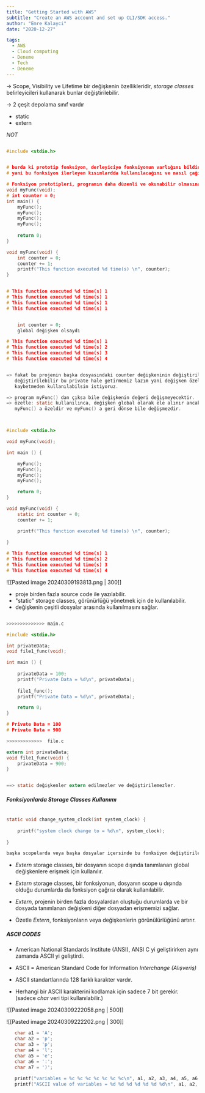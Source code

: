 ```yaml
---
title: "Getting Started with AWS"
subtitle: "Create an AWS account and set up CLI/SDK access."
author: "Emre Kalayci"
date: "2020-12-27"

tags:
  - AWS
  - Cloud computing
  - Deneme
  - Tech
  - Deneme
---
```


-> Scope, Visibility ve Lifetime bir değişkenin özellikleridir, *storage classes* belirleyicileri kullanarak bunlar değiştirilebilir.

-> 2 çeşit depolama sınıf vardır

* static
* extern


*NOT*

```c

#include <stdio.h>


# burda ki prototip fonksiyon, derleyiciye fonksiyonun varlığını bildirir,
# yani bu fonksiyon ilerleyen kısımlardda kullanılacağını ve nasıl çağırılması gerektiğini söyler.

# Fonksiyon prototipleri, programın daha düzenli ve okunabilir olmasına yardımcı olur ve fonksiyonların doğru kullanılmasını sağlar.
void myFunc(void);
# int counter = 0;
int main() { 
    myFunc();
    myFunc();
    myFunc();
    myFunc();
    
    return 0;
}

void myFunc(void) {
	int counter = 0;
    counter += 1;    
    printf("This function executed %d time(s) \n", counter);    
}


# This function executed %d time(s) 1
# This function executed %d time(s) 1
# This function executed %d time(s) 1
# This function executed %d time(s) 1


	int counter = 0; 
	global değişken olsaydı

# This function executed %d time(s) 1
# This function executed %d time(s) 2
# This function executed %d time(s) 3
# This function executed %d time(s) 4
```

```c

=> fakat bu projenin başka dosyasındaki counter değişkeninin değiştirilmesiyle
   değiştirilebilir bu private hale getirmemiz lazım yani değişken özelliğini 
   kaybetmeden kullanılabilsin istiyoruz.

=> program myFunc() dan çıksa bile değişkenin değeri değişmeyecektir.
=> özetle: static kullanılınca, değişken global olarak ele alınır ancak
   myFunc() a özeldir ve myFunc() a geri dönse bile değişmezdir.



#include <stdio.h>

void myFunc(void);

int main () {

	myFunc();
	myFunc();
	myFunc();
	myFunc();

	return 0;
}

void myFunc(void) {
	static int counter = 0;
	counter += 1;

	printf("This function executed %d time(s) \n", counter);
	
}

# This function executed %d time(s) 1
# This function executed %d time(s) 2
# This function executed %d time(s) 3
# This function executed %d time(s) 4

```
	
	
![[Pasted image 20240309193813.png | 300]]

* proje birden fazla source code ile yazılabilir.
* "static" storage classes, görünürlüğü yönetmek için de kullanılabilir.
* değişkenin çeşitli dosyalar arasında kullanılmasını sağlar.


```c

>>>>>>>>>>>>>> main.c 

#include <stdio.h>

int privateData;
void file1_func(void);

int main () {
    
    privateData = 100;
    printf("Private Data = %d\n", privateData);
    
    file1_func();
    printf("Private Data = %d\n", privateData);

    return 0;
}

# Private Data = 100
# Private Data = 900

>>>>>>>>>>>>>  file.c

extern int privateData;
void file1_func(void) {
    privateData = 900;
}


==> static değişkenler extern edilmezler ve değiştirilemezler.
```

##### Fonksiyonlarda Storage Classes Kullanımı

```c

static void change_system_clock(int system_clock) {
    
    printf("system clock change to = %d\n", system_clock);
    
}

başka scopelarda veya başka dosyalar içersinde bu fonksiyon değiştirilemez.
```


* *Extern* storage classes, bir dosyanın scope dışında tanımlanan global değişkenlere erişmek için kullanılır.
* *Extern* storage classes, bir fonksiyonun, dosyanın scope u dışında olduğu durumlarda da fonksiyon çağrısı olarak kullanılabilir.

* *Extern*, projenin birden fazla dosyalardan oluştuğu durumlarda ve bir dosyada tanımlanan değişkeni diğer dosyadan erişmemizi sağlar.
* Özetle *Extern*, fonksiyonların veya değişkenlerin görünülürlüğünü artırır.




##### ASCII CODES

* American National Standards Institute (ANSI), ANSI C yi geliştirirken aynı zamanda ASCII yi geliştirdi.
* ASCII = American Standard Code for Information *Interchange (Alışveriş)*

* ASCII standartlarında 128 farklı karakter vardır.
* Herhangi bir ASCII karakterini kodlamak için sadece 7 bit gerekir. (sadece *char* veri tipi kullanılabilir.)


![[Pasted image 20240309222058.png | 500]]

![[Pasted image 20240309222202.png | 300]]


```c
   char a1 = 'A';
   char a2 = 'p';
   char a3 = 'p';
   char a4 = 'l';
   char a5 = 'e';
   char a6 = ':';
   char a7 = ')';
   
   printf("variables = %c %c %c %c %c %c %c\n", a1, a2, a3, a4, a5, a6, a7);
   printf("ASCII value of variables = %d %d %d %d %d %d %d\n", a1, a2, a3, a4, a5, a6, a7);
```
